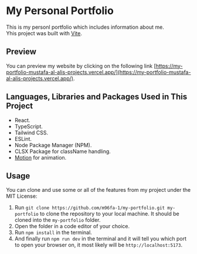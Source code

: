 # My Personal Portfolio
This is my personl portfolio which includes information about me.\
Yhis project was built with [Vite](https://vite.dev).
## Preview
You can preview my website by clicking on the following link [https://my-portfolio-mustafa-al-alis-projects.vercel.app/](https://my-portfolio-mustafa-al-alis-projects.vercel.app/).
## Languages, Libraries and Packages Used in This Project
- React.
- TypeScript.
- Tailwind CSS.
- ESLint.
- Node Package Manager (NPM).
- CLSX Package for className handling.
- [Motion](https://motion.dev/) for animation.
## Usage
You can clone and use some or all of the features from my project under the MIT License:
1. Run `git clone https://github.com/m96fa-1/my-portfolio.git my-portfolio` to clone the repository to your local machine. It should be cloned into the `my-portfolio` folder.
2. Open the folder in a code editor of your choice.
3. Run `npm install` in the terminal.
4. And finally run `npm run dev` in the terminal and it will tell you which port to open your browser on, it most likely will be `http://localhost:5173`.